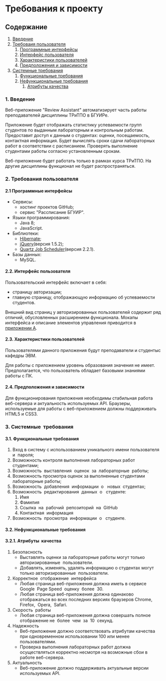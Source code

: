 # Требования к проекту

## Содержание
1. [Введение](#introduction)
2. [Требоваия пользователя](#user_requirements)
    1. [Программные интерфейсы](#software_interfaces)
    2. [Интерфейс пользователя](#user_interfaces)
    3. [Характеристики пользователей](#user_features)
    4. [Предположения и зависимости](#assumptions_dependencies)
3. [Системные требования](#system_requirements)   
    1. [Функциональные требования](#functional_requirements) 
    2. [Нефункциональные требования](#non-functional_requirements)
        1. [Атрибуты качества](#quality_attributes)

<a name="introduction"/>

### 1. Введение 
Веб-приложение "Review Assistant" автоматизирует часть работы
преподавателей дисциплины ТРиТПО в БГУИРе.

Приложение будет отображать статистику успеваемости групп
студентов по выданным лабораторным и контрольным работам.
Предоставит доступ к данным о студентах: оценки, посещаемость,
контактная информация. Будет вычислять сроки сдачи лабораторных
работ в соответствии с расписанием. Проверять выполнение студентами
работы согласно установленным срокам.

Веб-приложение будет работать только в рамках курса ТРиТПО. На
другие дисциплины функционал не будет распространяться.

<a name="user_requirements"/>

### 2. Требования пользователя

<a name="software_interfaces"/>

#### 2.1 Программные интерфейсы
* Сервисы:
    * хостинг проектов GitHub;
    * сервис "Рассписание БГУИР".
* Языки программирования:
    * Java 8;
    * JavaScript.
* Библиотеки:
    * [Hibernate](http://hibernate.org/);
    * [jQuery](https://jquery.com/)(версия 1.5.2);
    * [Quartz Job Scheduler](http://www.quartz-scheduler.org/)(версия 2.2.1).
* Базы данных:
    * MySQL.

<a name="user_interfaces"/>

#### 2.2. Интерфейс пользователя
Пользовательский интерфейс включает в себя:
* страницу авторизации;
* главную страницу, отображающую информацию об успеваемости студентов.

Внешний вид страниц у авторизированных пользователей содержит
ряд отличий, обусловленных расширением функционала.
Мокапы интерфейса и описание элементов управления приводится в
[приложении A](https://github.com/Andrlis/Review-Assistant).

<a name="user_features"/>

#### 2.3. Характеристики пользователей
Пользователями данного приложения будут преподаватели и
студентыc кафедры ЭВМ.

Для работы с приложением уровень образования значения не имеет.
Предполагается, что пользователь обладает базовыми знаниями работы с
ПК.

<a name="assumptions_dependencies"/>

#### 2.4. Предположения и зависимости
Для функционирования приложения необходимы стабильная работа
веб-сервера и актуальность используемых API. Браузеры, используемые
для работы с веб-приложением должны поддерживать HTML5 и CSS3.

<a name="system_requirements"/>

### 3. Системные​ ​ требования 

<a name="functional_requirements"/>

#### 3.1. Функциональные​ ​ требования
1. Вход в систему с использованием уникального имени пользователя​ ​ и ​ ​ пароля;
2. Возможность контроля выполнения лабораторных работ студентами;
3. Возможность​ ​ выставления​ ​ оценок​ ​ за​ ​ лабораторные​ ​ работы;
4. Возможность просмотра оценок за выполненные студентами лабораторные​ ​ работы;    
5. Возможность​ ​ добавления​ ​ информации​ ​ о ​ ​ новых​ ​ студентах;
6. Возможность​ ​ редактирования​ ​ данных​ ​ о ​ ​ студенте:
    1. Имя
    2. Фамилия
    3. Ссылка​ ​ на​ ​ рабочий​ ​ репозиторий​ ​ на​ ​ GitHub  
    4. Контактная​ ​ информация
7. Возможность​ ​ просмотра​ ​ информации​ ​ о ​ ​ студенте.

<a name="non-functional_requirements"/>

#### 3.2. Нефункциональные​ ​ требования

<a name="quality_attributes"/>

#### 3.2.1. Атрибуты​ ​ качества
1. Безопасность
    * Выставлять оценки за лабораторные работы могут только​ ​ авторизированные​ ​ пользователи.
    * Добавлять, изменять, удалять информацию о студентах могут​ ​ только​ ​ авторизированные​ ​ пользователи.
2. Корректное​ ​ отображение​ ​ интерфейса
    * Любая страница веб-приложения должна иметь в сервисе​ ​ Google​ ​ Page​ ​ Speed​ ​ оценку​ ​ более​ ​ 30.
    * Любая страница веб-приложения должна одинаково отображаться во всех последних версиях браузеров Chrome,​ ​ Firefox,​ ​ Opera,​ ​ Safari.
3. Скорость​ ​ работы
    * Любая страница веб-приложения должна совершать полное​ ​ отображение​ ​ не​ ​ более​ ​ чем​ ​ за​ ​ 10​ ​ секунд.
4. Надежность
    * Веб-приложение должно соответствовать атрибутам качества при одновременном использовании 100 или менее​ ​ пользователями.
    * Проверка выполнения лабораторных работ должна осуществляться корректно несмотря на возможные сбои в​ работе​ веб-сервера.
5. Актуальность
    * Веб-приложение должно поддерживать актуальные версии​ ​ используемых​ ​ API.   

